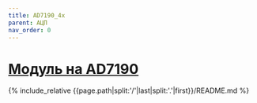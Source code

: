 ```yaml
---
title: AD7190_4x
parent: АЦП
nav_order: 0
---
```

# [Модуль на AD7190](https://github.com/mpp2508/{{page.path|split:'/'|last|split:'.'|first}})
{% include_relative {{page.path|split:'/'|last|split:'.'|first}}/README.md %}
